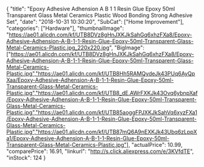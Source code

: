{
	"title": "Epoxy Adhesive Adhension A B 1 1 Resin Glue Epoxy 50ml Transparent Glass Metal Ceramics Plastic Wood Bonding Strong Adhesive Set",
	"date": "2018-10-31 10:30:20",
	"SubCat": ["Home Improvement"],
	"categories": ["Hardware"],
	"thumbnailImage": "https://ae01.alicdn.com/kf/UTB8DVz8gHnJXKJkSahGq6xhzFXa8/Epoxy-Adhesive-Adhension-A-B-1-1-Resin-Glue-Epoxy-50ml-Transparent-Glass-Metal-Ceramics-Plastic.jpg_220x220.jpg",
	"BigImage": ["https://ae01.alicdn.com/kf/UTB8DVz8gHnJXKJkSahGq6xhzFXa8/Epoxy-Adhesive-Adhension-A-B-1-1-Resin-Glue-Epoxy-50ml-Transparent-Glass-Metal-Ceramics-Plastic.jpg","https://ae01.alicdn.com/kf/UTB8Hh5RAMQydeJk43PUq6AyQpXaa/Epoxy-Adhesive-Adhension-A-B-1-1-Resin-Glue-Epoxy-50ml-Transparent-Glass-Metal-Ceramics-Plastic.jpg","https://ae01.alicdn.com/kf/UTB8_dE.AWrFXKJk43Ovq6ybnpXaf/Epoxy-Adhesive-Adhension-A-B-1-1-Resin-Glue-Epoxy-50ml-Transparent-Glass-Metal-Ceramics-Plastic.jpg","https://ae01.alicdn.com/kf/UTB85aoggFPJXKJkSahVq6xyzFXa1/Epoxy-Adhesive-Adhension-A-B-1-1-Resin-Glue-Epoxy-50ml-Transparent-Glass-Metal-Ceramics-Plastic.jpg","https://ae01.alicdn.com/kf/UTB87mQ6A9nEXKJk43Ubq6zLppXa1/Epoxy-Adhesive-Adhension-A-B-1-1-Resin-Glue-Epoxy-50ml-Transparent-Glass-Metal-Ceramics-Plastic.jpg"],
	"actualPrice": 10.99,
	"comparePrice": 16.91,
	"linkurl": "http://s.click.aliexpress.com/e/3KVfdTE",
	"inStock": 124
}
